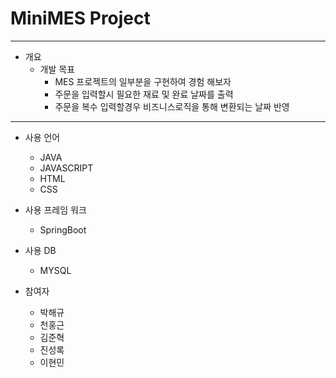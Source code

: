 ﻿# MiniMES Project

---

+ 개요
  + 개발 목표
    - MES 프로젝트의 일부분을 구현하여 경험 해보자
    - 주문을 입력할시 필요한 재료 및 완료 날짜를 출력
    - 주문을 복수 입력할경우 비즈니스로직을 통해 변환되는 날짜 반영

---

 + 사용 언어
    - JAVA
    - JAVASCRIPT
    - HTML
    - CSS

 + 사용 프레임 워크
    - SpringBoot

 + 사용 DB
    - MYSQL

 + 참여자
    - 박해규
    - 천홍근
    - 김준혁
    - 진성록
    - 이현민
